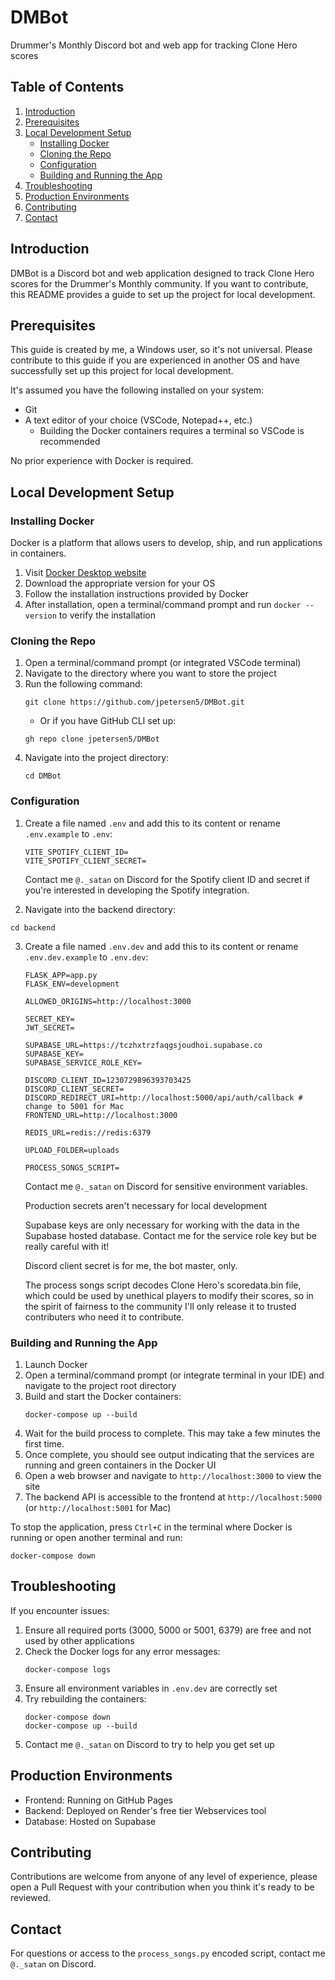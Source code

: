 # DMBot

Drummer's Monthly Discord bot and web app for tracking Clone Hero scores

## Table of Contents
1. [Introduction](#introduction)
2. [Prerequisites](#prerequisites)
3. [Local Development Setup](#local-development-setup)
   - [Installing Docker](#installing-docker)
   - [Cloning the Repo](#cloning-the-repo)
   - [Configuration](#configuration)
   - [Building and Running the App](#building-and-running-the-app)
4. [Troubleshooting](#troubleshooting)
5. [Production Environments](#production-environments)
6. [Contributing](#contributing)
7. [Contact](#contact)

## Introduction

DMBot is a Discord bot and web application designed to track Clone Hero scores for the Drummer's Monthly community. If you want to contribute, this README provides a guide to set up the project for local development.

## Prerequisites

This guide is created by me, a Windows user, so it's not universal. Please contribute to this guide if you are experienced in another OS and have successfully set up this project for local development.

It's assumed you have the following installed on your system:
- Git
- A text editor of your choice (VSCode, Notepad++, etc.)
  - Building the Docker containers requires a terminal so VSCode is recommended

No prior experience with Docker is required.

## Local Development Setup

### Installing Docker

Docker is a platform that allows users to develop, ship, and run applications in containers.

1. Visit [Docker Desktop website](https://www.docker.com/products/docker-desktop)
2. Download the appropriate version for your OS
3. Follow the installation instructions provided by Docker
4. After installation, open a terminal/command prompt and run `docker --version` to verify the installation

### Cloning the Repo

1. Open a terminal/command prompt (or integrated VSCode terminal)
2. Navigate to the directory where you want to store the project
3. Run the following command:
   ```
   git clone https://github.com/jpetersen5/DMBot.git
   ```
   - Or if you have GitHub CLI set up:
   ```
   gh repo clone jpetersen5/DMBot
   ```
4. Navigate into the project directory:
   ```
   cd DMBot
   ```

### Configuration

1. Create a file named `.env` and add this to its content or rename `.env.example` to `.env`:

   ```
   VITE_SPOTIFY_CLIENT_ID=
   VITE_SPOTIFY_CLIENT_SECRET=
   ```

   Contact me `@._satan` on Discord for the Spotify client ID and secret if you're interested in developing the Spotify integration.

2. Navigate into the backend directory:
  ```
  cd backend
  ```

3. Create a file named `.env.dev` and add this to its content or rename `.env.dev.example` to `.env.dev`:

   ```
   FLASK_APP=app.py
   FLASK_ENV=development

   ALLOWED_ORIGINS=http://localhost:3000

   SECRET_KEY=
   JWT_SECRET=

   SUPABASE_URL=https://tczhxtrzfaqgsjoudhoi.supabase.co
   SUPABASE_KEY=
   SUPABASE_SERVICE_ROLE_KEY=

   DISCORD_CLIENT_ID=1230729896393703425
   DISCORD_CLIENT_SECRET=
   DISCORD_REDIRECT_URI=http://localhost:5000/api/auth/callback # change to 5001 for Mac
   FRONTEND_URL=http://localhost:3000

   REDIS_URL=redis://redis:6379

   UPLOAD_FOLDER=uploads

   PROCESS_SONGS_SCRIPT=
   ```

   Contact me `@._satan` on Discord for sensitive environment variables.

   Production secrets aren't necessary for local development

   Supabase keys are only necessary for working with the data in the Supabase hosted database. Contact me for the service role key but be really careful with it!

   Discord client secret is for me, the bot master, only.

   The process songs script decodes Clone Hero's scoredata.bin file, which could be used by unethical players to modify their scores, so in the spirit of fairness to the community I'll only release it to trusted contributers who need it to contribute.

### Building and Running the App

1. Launch Docker
2. Open a terminal/command prompt (or integrate terminal in your IDE) and navigate to the project root directory
3. Build and start the Docker containers:
   ```
   docker-compose up --build
   ```
4. Wait for the build process to complete. This may take a few minutes the first time.
5. Once complete, you should see output indicating that the services are running and green containers in the Docker UI
6. Open a web browser and navigate to `http://localhost:3000` to view the site
7. The backend API is accessible to the frontend at `http://localhost:5000` (or `http://localhost:5001` for Mac)

To stop the application, press `Ctrl+C` in the terminal where Docker is running or open another terminal and run:
```
docker-compose down
```

## Troubleshooting

If you encounter issues:
1. Ensure all required ports (3000, 5000 or 5001, 6379) are free and not used by other applications
2. Check the Docker logs for any error messages:
   ```
   docker-compose logs
   ```
3. Ensure all environment variables in `.env.dev` are correctly set
4. Try rebuilding the containers:
   ```
   docker-compose down
   docker-compose up --build
   ```
5. Contact me `@._satan` on Discord to try to help you get set up

## Production Environments

- Frontend: Running on GitHub Pages
- Backend: Deployed on Render's free tier Webservices tool
- Database: Hosted on Supabase

## Contributing

Contributions are welcome from anyone of any level of experience, please open a Pull Request with your contribution when you think it's ready to be reviewed.

## Contact

For questions or access to the `process_songs.py` encoded script, contact me `@._satan` on Discord.
